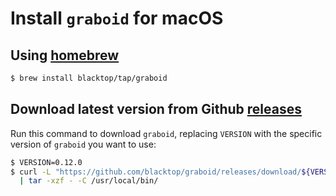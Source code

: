Install `graboid` for macOS
===========================

Using [homebrew](https://brew.sh)
---------------------------------

```sh
$ brew install blacktop/tap/graboid
```

Download latest version from Github [releases](https://github.com/blacktop/graboid/releases)
--------------------------------------------------------------------------------------------

Run this command to download `graboid`, replacing `VERSION` with the specific version of `graboid` you want to use:

```sh
$ VERSION=0.12.0
$ curl -L "https://github.com/blacktop/graboid/releases/download/${VERSION}/graboid_${VERSION}_macOS_amd64.tar.gz" \
  | tar -xzf - -C /usr/local/bin/
```
